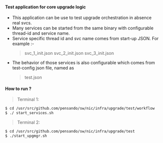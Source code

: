 #### Test application for core upgrade logic
- This application can be use to test upgrade orchestration in absence real svcs.
- Many services can be started from the same binary with configurable thread-id and service name.
- Service specific thread id and svc name comes from start-up JSON.  For example :-
    > svc_1_init.json
    > svc_2_init.json
    > svc_3_init.json
- The behavior of those services is also configurable which comes from test-config json file, named as
    > test.json

#### How to run ?
> Terminal 1:

```sh
$ cd /usr/src/github.com/pensando/sw/nic/infra/upgrade/test/workflow
$ ./ start_services.sh
```

>Terminal 2:

```sh
$ cd /usr/src/github.com/pensando/sw/nic/infra/upgrade/test
$ ./start_upgmgr.sh
```
